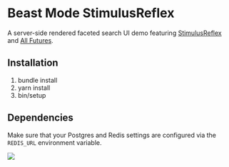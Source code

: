 # Beast Mode StimulusReflex

A server-side rendered faceted search UI demo featuring [StimulusReflex](https://docs.stimulusreflex.com) and [All Futures](https://github.com/leastbad/all_futures).

## Installation

1. bundle install
2. yarn install
3. bin/setup

## Dependencies

Make sure that your Postgres and Redis settings are configured via the `REDIS_URL` environment variable.

[![](http://img.youtube.com/vi/Fbo21aWFbhQ/0.jpg)](http://www.youtube.com/watch?v=Fbo21aWFbhQ "")
